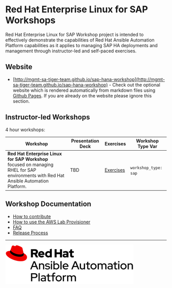 # Red Hat Enterprise Linux for SAP Workshops

Red Hat Enterprise Linux for SAP Workshop project is intended to effectively demonstrate the capabilities of Red Hat Ansible Automation Platform capabilities as it applies to managing SAP HA deployments and management through instructor-led and self-paced exercises.

## Website

- [http://mgmt-sa-tiger-team.github.io/sap-hana-workshop](http://mgmt-sa-tiger-team.github.io/sap-hana-workshop) - Check out the optional website which is rendered automatically from markdown files using [Github Pages](https://pages.github.com/).  If you are already on the website please ignore this section.

## Instructor-led Workshops

4 hour workshops:

| Workshop   | Presentation Deck  | Exercises  | Workshop Type Var   |
|---|---|---|---|
| **Red Hat Enterprise Linux for SAP Workshop** <br> focused on managing RHEL for SAP environments with Red Hat Ansible Automation Platform.  | TBD | [Exercises](./exercises/rhel_sap)  | `workshop_type: sap`  |


## Workshop Documentation

- [How to contribute](docs/contribute.md)
- [How to use the AWS Lab Provisioner](provisioner/README.md)
- [FAQ](docs/faq.md)
- [Release Process](docs/release.md)

---
![Red Hat Ansible Automation](images/rh-ansible-automation-platform.png)
